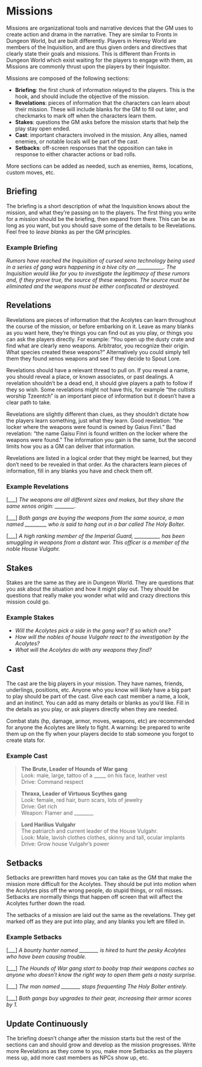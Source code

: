 # Missions
Missions are organizational tools and narrative devices that the GM uses to create action and drama in the narrative. They are similar to Fronts in Dungeon World, but are built differently. Players in Heresy World are members of the Inquisition, and are thus given orders and directives that clearly state their goals and missions. This is different than Fronts in Dungeon World which exist waiting for the players to engage with them, as Missions are commonly thrust upon the players by their Inquisitor.

Missions are composed of the following sections:

  - **Briefing**: the first chunk of information relayed to the players. This is the hook, and should include the objective of the mission.
  - **Revelations**: pieces of information that the characters can learn about their mission. These will include blanks for the GM to fill out later, and checkmarks to mark off when the characters learn them.
  - **Stakes**: questions the GM asks before the mission starts that help the play stay open ended.
  - **Cast**: important characters involved in the mission. Any allies, named enemies, or notable locals will be part of the cast.
  - **Setbacks**: off-screen responses that the opposition can take in response to either character actions or bad rolls.
  
More sections can be added as needed, such as enemies, items, locations, custom moves, etc.

## Briefing
The briefing is a short description of what the Inquisition knows about the mission, and what they’re passing on to the players. The first thing you write for a mission should be the briefing, then expand from there. This can be as long as you want, but you should save some of the details to be Revelations. Feel free to *leave blanks* as per the GM principles.

### Example Briefing
*Rumors have reached the Inquisition of cursed xeno technology being used in a series of gang wars happening in a hive city on ___________.   The Inquisition would like for you to investigate the legitimacy of these rumors and, if they prove true, the source of these weapons. The source must be eliminated and the weapons must be either confiscated or destroyed.*

## Revelations
Revelations are pieces of information that the Acolytes can learn throughout the course of the mission, or before embarking on it. Leave as many blanks as you want here, they’re things you can find out as you play, or things you can ask the players directly. For example: “You open up the dusty crate and find what are clearly xeno weapons. Arbitrator, you recognize their origin. What species created these weapons?” Alternatively you could simply tell them they found xenos weapons and see if they decide to Spout Lore.

Revelations should have a relevant thread to pull on. If you reveal a name, you should reveal a place, or known associates, or past dealings. A revelation shouldn’t be a dead end, it should give players a path to follow if they so wish. Some revelations might not have this, for example “the cultists worship Tzeentch” is an important piece of information but it doesn’t have a clear path to take.

Revelations are slightly different than clues, as they shouldn’t dictate how the players learn something, just what they learn. Good revelation: “the locker where the weapons were found is owned by Gaius Finri.” Bad revelation: “the name Gaisu Finri is found written on the locker where the weapons were found.” The information you gain is the same, but the second limits how you as a GM can deliver that information.

Revelations are listed in a logical order that they might be learned, but they don’t need to be revealed in that order. As the characters learn pieces of information, fill in any blanks you have and check them off.

### Example Revelations
[\___] *The weapons are all different sizes and makes, but they share the same xenos origin: ________.*  

[\___] *Both gangs are buying the weapons from the same source, a man named _________ who is said to hang out in a bar called The Holy Bolter.*  

[\___] *A high ranking member of the Imperial Guard, __________, has been smuggling in weapons from a distant war. This officer is a member of the noble House Vulgahr.*

## Stakes

Stakes are the same as they are in Dungeon World. They are questions that you ask about the situation and how it might play out. They should be questions that really make you wonder what wild and crazy directions this mission could go.

### Example Stakes

  - *Will the Acolytes pick a side in the gang war? If so which one?*
  - *How will the nobles of house Vulgahr react to the investigation by the Acolytes?*
  - *What will the Acolytes do with any weapons they find?*


## Cast

The cast are the big players in your mission. They have names, friends, underlings, positions, etc. Anyone who you know will likely have a big part to play should be part of the cast. Give each cast member a name, a look, and an instinct. You can add as many details or blanks as you’d like. Fill in the details as you play, or ask players directly when they are needed.

Combat stats (hp, damage, armor, moves, weapons, etc) are recommended for anyone the Acolytes are likely to fight. A warning: be prepared to write them up on the fly when your players decide to stab someone you forgot to create stats for.

### Example Cast
>**The Brute, Leader of Hounds of War gang**  
Look: male, large, tattoo of a _____ on his face, leather vest  
Drive: Command respect  

<!-- -->

>**Thraxa, Leader of Virtuous Scythes gang**  
Look: female, red hair, burn scars, lots of jewelry  
Drive: Get rich  
Weapon: Flamer and ________  

<!-- -->

>**Lord Harilius Vulgahr**  
The patriarch and current leader of the House Vulgahr.  
Look: Male, lavish clothes clothes, skinny and tall, ocular implants  
Drive: Grow house Vulgahr’s power  

## Setbacks
Setbacks are prewritten hard moves you can take as the GM that make the mission more difficult for the Acolytes. They should be put into motion when the Acolytes piss off the wrong people, do stupid things, or roll misses. Setbacks are normally things that happen off screen that will affect the Acolytes further down the road.

The setbacks of a mission are laid out the same as the revelations. They get marked off as they are put into play, and any blanks you left are filled in.

### Example Setbacks

[\___] *A bounty hunter named ________ is hired to hunt the pesky Acolytes who have been causing trouble.*

[\___] *The Hounds of War gang start to booby trap their weapons caches so anyone who doesn’t know the right way to open them gets a nasty surprise.*

[\___] *The man named ________ stops frequenting The Holy Bolter entirely.*

[\___] *Both gangs buy upgrades to their gear, increasing their armor scores by 1.*

## Update Continuously
The briefing doesn’t change after the mission starts but the rest of the sections can and should grow and develop as the mission progresses. Write more Revelations as they come to you, make more Setbacks as the players mess up, add more cast members as NPCs show up, etc.
